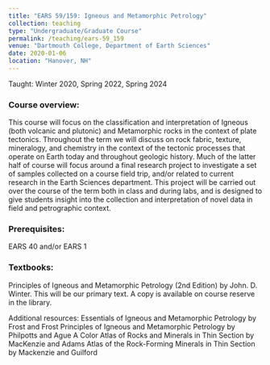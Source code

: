 ```yaml
---
title: "EARS 59/159: Igneous and Metamorphic Petrology"
collection: teaching
type: "Undergraduate/Graduate Course"
permalink: /teaching/ears-59_159
venue: "Dartmouth College, Department of Earth Sciences"
date: 2020-01-06
location: "Hanover, NH"
---
```

Taught: Winter 2020, Spring 2022, Spring 2024

### Course overview:
This course will focus on the classification and interpretation of Igneous (both volcanic and plutonic) and Metamorphic rocks in the context of plate tectonics. Throughout the term we will discuss on rock fabric, texture, mineralogy, and chemistry in the context of the tectonic processes that operate on Earth today and throughout geologic history. Much of the latter half of course will focus around a final research project to investigate a set of samples collected on a course field trip, and/or related to current research in the Earth Sciences department. This project will be carried out over the course of the term both in class and during labs, and is designed to give students insight into the collection and interpretation of novel data in field and petrographic context.

### Prerequisites:
EARS 40 and/or EARS 1

### Textbooks:
Principles of Igneous and Metamorphic Petrology (2nd Edition) by John. D. Winter. This will be our primary text. A copy is available on course reserve in the library.

Additional resources:
Essentials of Igneous and Metamorphic Petrology by Frost and Frost 
Principles of Igneous and Metamorphic Petrology by Philpotts and Ague
A Color Atlas of Rocks and Minerals in Thin Section by MacKenzie and Adams
Atlas of the Rock-Forming Minerals in Thin Section by Mackenzie and Guilford